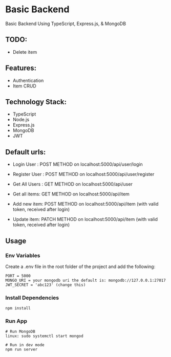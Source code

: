 # Basic Backend

Basic Backend Using TypeScript, Express.js, & MongoDB

## TODO:

- Delete item

## Features:

- Authentication
- Item CRUD

## Technology Stack:

- TypeScript
- Node.js
- Express.js
- MongoDB
- JWT

## Default urls:

- Login User : POST METHOD on localhost:5000/api/user/login
- Register User : POST METHOD on localhost:5000/api/user/register
- Get All Users : GET METHOD on localhost:5000/api/user

- Get all items: GET METHOD on localhost:5000/api/item
- Add new item: POST METHOD on localhost:5000/api/item (with valid token, received after login)
- Update item: PATCH METHOD on localhost:5000/api/item (with valid token, received after login)

## Usage

### Env Variables

Create a .env file in the root folder of the project and add the following:

```
PORT = 5000
MONGO_URI = your mongodb uri the default is: mongodb://127.0.0.1:27017 
JWT_SECRET = 'abc123' (change this)

```

### Install Dependencies

```
npm install

```

### Run App

```
# Run MongoDB
linux: sudo systemctl start mongod

# Run in dev mode
npm run server

```

